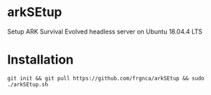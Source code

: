 # arkSEtup
Setup ARK Survival Evolved headless server on Ubuntu 18.04.4 LTS

# Installation
    git init && git pull https://github.com/frgnca/arkSEtup && sudo ./arkSEtup.sh

